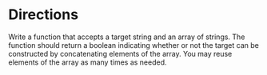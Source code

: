 # Directions

Write a function that accepts a target string and an array of strings. The function should return a boolean indicating whether or not the target can be constructed by concatenating elements of the array. You may reuse elements of the array as many times as needed. 